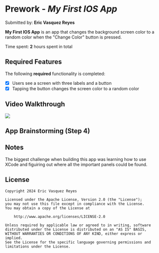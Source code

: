 # Prework - *My First IOS App*

Submitted by: **Eric Vasquez Reyes**

**My First IOS App** is an app that changes the background screen color to a random color when the "Change Color" button is pressed.

Time spent: **2** hours spent in total

## Required Features

The following **required** functionality is completed:

- [X] Users see a screen with three labels and a button
- [X] Tapping the button changes the screen color to a random color
 
## Video Walkthrough

<div>
    <a href="https://www.loom.com/share/4182f612fe9b4a61a442aca65bde4c0b">
    </a>
    <a href="https://www.loom.com/share/4182f612fe9b4a61a442aca65bde4c0b">
      <img style="max-width:300px;" src="https://cdn.loom.com/sessions/thumbnails/4182f612fe9b4a61a442aca65bde4c0b-6af578b47848731f-full-play.gif">
    </a>
</div>

## App Brainstorming (Step 4)

## Notes

The biggest challenge when building this app was learning how to use XCode and figuiring out where all the important panels could be found. 

## License

    Copyright 2024 Eric Vasquez Reyes

    Licensed under the Apache License, Version 2.0 (the "License");
    you may not use this file except in compliance with the License.
    You may obtain a copy of the License at

        http://www.apache.org/licenses/LICENSE-2.0

    Unless required by applicable law or agreed to in writing, software
    distributed under the License is distributed on an "AS IS" BASIS,
    WITHOUT WARRANTIES OR CONDITIONS OF ANY KIND, either express or implied.
    See the License for the specific language governing permissions and
    limitations under the License.
